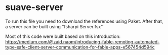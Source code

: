 # suave-server
To run this file you need to download the references using Paket. After that, a server can be built using "fsharpi Server.fsx"

Most of this code were built based on this introduction: https://medium.com/@zaid.naom/introducing-fable-remoting-automated-type-safe-client-server-communication-for-fable-apps-e567454d594c
